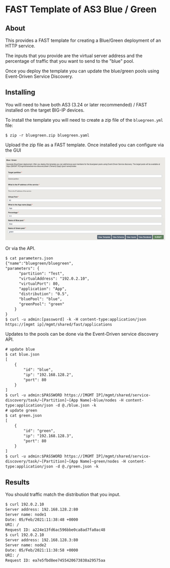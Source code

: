 # FAST Template of AS3 Blue / Green

## About

This provides a FAST template for creating a Blue/Green deployment of an HTTP service.

The inputs that you provide are the virtual server address and the  percentage of traffic that you want to send to the "blue" pool.

Once you deploy the template you can update the blue/green pools using Event-Driven Service Discovery.

## Installing

You will need to have both AS3 (3.24 or later recommended) / FAST installed on the target BIG-IP devices.

To install the template you will need to create a zip file of the `bluegreen.yml` file:

```
$ zip -r bluegreen.zip bluegreen.yaml
```

Upload the zip file as a FAST template.  Once installed you can configure via the GUI

![](./fast-bluegreen.png)

Or via the API.

```
$ cat parameters.json
{"name":"bluegreen/bluegreen",
"parameters": {
      "partition": "Test",
      "virtualAddress": "192.0.2.10",
      "virtualPort": 80,
      "application": "App",
      "distribution": "0.5",
      "bluePool": "blue",
      "greenPool": "green"
    }
}
$ curl -u admin:[password] -k -H content-type:application/json https://[mgmt ip]/mgmt/shared/fast/applications
```

Updates to the pools can be done via the Event-Driven service discovery API.

```
# update blue
$ cat blue.json
[
    {
        "id": "blue",
        "ip": "192.168.128.2",
        "port": 80
    }
]
$ curl -u admin:$PASSWORD https://[MGMT IP]/mgmt/shared/service-discovery/task/~[Partition]~[App Name]~blue/nodes -H content-type:application/json -d @./blue.json -k
# update green
$ cat green.json
[
    {
        "id": "green",
        "ip": "192.168.128.3",
        "port": 80
    }
]
$ curl -u admin:$PASSWORD https://[MGMT IP]/mgmt/shared/service-discovery/task/~[Partition]~[App Name]~green/nodes -H content-type:application/json -d @./green.json -k
```

## Results

You should traffic match the distribution that you input.

```
$ curl 192.0.2.10
Server address: 192.168.128.2:80
Server name: node1
Date: 05/Feb/2021:11:38:48 +0000
URI: /
Request ID: a224e13fd6ac596bbe0ca8ad7fa0ac48
$ curl 192.0.2.10
Server address: 192.168.128.3:80
Server name: node2
Date: 05/Feb/2021:11:38:58 +0000
URI: /
Request ID: ea7e5fbd8ee7455420673838a29575aa
```